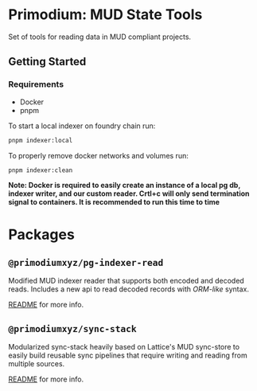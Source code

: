 # Primodium: MUD State Tools

Set of tools for reading data in MUD compliant projects.

## Getting Started

### Requirements

- Docker
- pnpm

To start a local indexer on foundry chain run:

```bash
pnpm indexer:local
```

To properly remove docker networks and volumes run:

```bash
pnpm indexer:clean
```

**Note: Docker is required to easily create an instance of a local pg db, indexer writer, and our custom reader. Crtl+c will only send termination signal to containers. It is recommended to run this time to time**

# Packages

## `@primodiumxyz/pg-indexer-read`

Modified MUD indexer reader that supports both encoded and decoded reads. Includes a new api to read decoded records with _ORM-like_ syntax.

[README](/packages/pg-indexer-reader/README.md) for more info.

## `@primodiumxyz/sync-stack`

Modularized sync-stack heavily based on Lattice's MUD sync-store to easily build reusable sync pipelines that require writing and reading from multiple sources.

[README](/packages/sync-stack/README.md) for more info.
